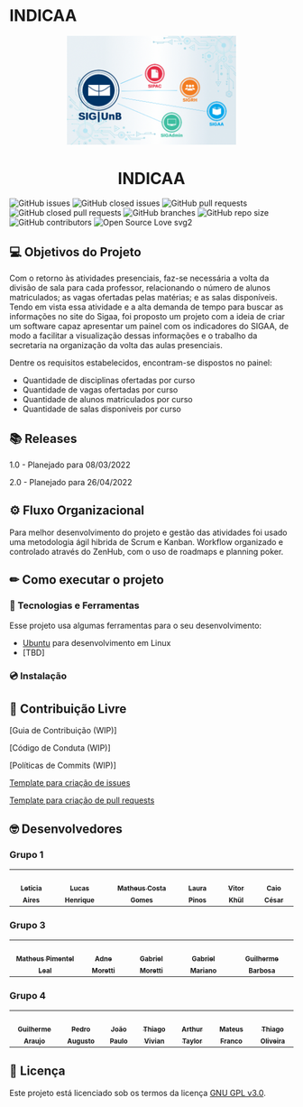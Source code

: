 # **INDICAA**

<p align="center">
  <img width="300" src="docs/assets/img/logo.png">
</p>
<h1 align="center">INDICAA</h1>

 ![GitHub issues](https://img.shields.io/github/issues/fga-eps-mds/Projeto01?color=red)
 ![GitHub closed issues](https://img.shields.io/github/issues-closed/fga-eps-mds/Projeto01?color=green)
 ![GitHub pull requests](https://img.shields.io/github/issues-pr/fga-eps-mds/Projeto01?color=orange)
 ![GitHub closed pull requests](https://img.shields.io/github/issues-pr-closed/fga-eps-mds/Projeto01?color=brightgreen)
 ![GitHub branches](https://badgen.net/github/branches/fga-eps-mds/Projeto01/)
 ![GitHub repo size](https://img.shields.io/github/repo-size/fga-eps-mds/Projeto01?color=purple)
 ![GitHub contributors](https://img.shields.io/github/contributors/fga-eps-mds/Projeto01?color=ff69b4)
 ![Open Source Love svg2](https://badges.frapsoft.com/os/v2/open-source.svg?v=103)
 
## 💻 Objetivos do Projeto

Com o retorno às atividades presenciais, faz-se necessária a volta da divisão de sala para cada professor, relacionando o número de alunos matriculados; as vagas ofertadas pelas matérias; e as salas disponíveis. Tendo em vista essa atividade e a alta demanda de tempo para buscar as informações no site do Sigaa, foi proposto um projeto com a ideia de criar um software capaz apresentar um painel com os indicadores do SIGAA, de modo a facilitar a visualização dessas informações e o trabalho da secretaria na organização da volta das aulas presenciais.  

Dentre os requisitos estabelecidos, encontram-se dispostos no painel:
  - Quantidade de disciplinas ofertadas por curso
  - Quantidade de vagas ofertadas por curso
  - Quantidade de alunos matriculados por curso
  - Quantidade de salas disponiveis por curso

## 📚 Releases
 
 1.0 - Planejado para 08/03/2022 
 
 2.0 - Planejado para 26/04/2022
  
## ⚙️ Fluxo Organizacional
  Para melhor desenvolvimento do projeto e gestão das atividades foi usado uma metodologia ágil hibrida de Scrum e Kanban.
  Workflow organizado e controlado através do ZenHub, com o uso de roadmaps e planning poker.

## ✏ Como executar o projeto

### 🧰️ Tecnologias e Ferramentas

Esse projeto usa algumas ferramentas para o seu desenvolvimento:
- [Ubuntu](https://ubuntu.com/download) para 
desenvolvimento em Linux
- [TBD]

### 💿 Instalação 

## 🤝 Contribuição Livre

[Guia de Contribuição (WIP)]

[Código de Conduta (WIP)]

[Políticas de Commits (WIP)]

[Template para criação de issues](docs/templates/IssueTemplate.md)

[Template para criação de pull requests](docs/templates/pull_request_template.md)

## 🤓 Desenvolvedores

### Grupo 1

<table>
	<tr>    
    <td align="center"><a href="https://github.com/LeticiaAires"><img src="https://avatars.githubusercontent.com/u/72623771?v=4" width="100px;" alt=""/><br /><sub><b>Leticia Aires</b></sub></a><br /><a href="https://github.com/LeticiaAires"></a></td>    
    <td align="center"><a href="https://github.com/lucasqueiroz23"><img src="https://avatars.githubusercontent.com/u/86672557?v=4" width="100px;" alt=""/><br /><sub><b>Lucas Henrique</b></sub></a><br /><a href="https://github.com/lucasqueiroz23"></a></td>
    <td align="center"><a href="https://github.com/mc-gomes"><img src="https://avatars.githubusercontent.com/u/72279998?v=4" width="100px;" alt=""/><br /><sub><b>Matheus Costa Gomes</b></sub></a><br /><a href="https://github.com/mc-gomes"></a></td>
    <td align="center"><a href="https://github.com/laurapinos"><img src="https://avatars.githubusercontent.com/u/62102447?v=4" width="100px;" alt=""/><br /><sub><b>Laura Pinos </b></sub></a><br /><a href="https://github.com/laurapinos"></a></td>
    <td align="center"><a href="https://github.com/vitorekr"><img src="https://avatars.githubusercontent.com/u/56610229?v=4" width="100px;" alt=""/><br /><sub><b>Vitor Khül</b></sub></a><br /><a href="https://github.com/vitorekr"></a></td>
    <td align="center"><a href="https://github.com/OCaioOliveira"><img src="https://avatars.githubusercontent.com/u/54439337?v=4" width="100px;" alt=""/><br /><sub><b>Caio César</b></sub></a><br /><a href="https://github.com/OCaioOliveira"></a></td>
	</tr>
</table>

### Grupo 3

<table>
	<tr>
		<td align="center"><a href="https://github.com/Matheuspleal"><img src="https://avatars.githubusercontent.com/u/62526025?v=4" width="100px;" alt=""/><br /><sub><b>Matheus Pimentel Leal</b></sub></a><br /><a href="https://github.com/Matheuspleal"></a></td>
		<td align="center"><a href="https://github.com/AdneMoretti"><img src="https://avatars.githubusercontent.com/u/64036847?v=4" width="100px;" alt=""/><br /><sub><b>Adne Moretti</b></sub></a><br /><a href="https://github.com/AdneMoretti"></a></td>
		<td align="center"><a href="https://github.com/MorettiGS"><img src="https://avatars.githubusercontent.com/u/78612945?v=4" width="100px;" alt=""/><br /><sub><b>Gabriel Moretti</b></sub></a><br /><a href="https://github.com/MorettiGS"></a></td>
    		<td align="center"><a href="https://github.com/gabrielm2q"><img src="https://avatars.githubusercontent.com/u/72149063?v=4" width="100px;" alt=""/><br /><sub><b>Gabriel Mariano</b></sub></a><br /><a href="https://github.com/gabrielm2q"></a></td>
		<td align="center"><a href="https://github.com/guibrbs"><img src="https://avatars.githubusercontent.com/u/88190414?v=4" width="100px;" alt=""/><br /><sub><b>Guilherme Barbosa</b></sub></a><br /><a href="https://github.com/guibrbs"></a></td>	
	</tr>
</table>

### Grupo 4	

<table>
	<tr>
		<td align="center"><a href="https://github.com/guigudf"><img src="https://avatars.githubusercontent.com/u/78756768?v=4" width="100px;" alt=""/><br /><sub><b>Guilherme Araujo</b></sub></a><br /><a href="https://github.com/guigudf"></a></td>
		<td align="center"><a href="https://github.com/PedroSiq"><img src="https://avatars.githubusercontent.com/u/86636146?v=4" width="100px;" alt=""/><br /><sub><b>Pedro Augusto</b></sub></a><br /><a href="https://github.com/PedroSiq"></a></td>
    		<td align="center"><a href="https://github.com/joaopaulob3"><img src="https://avatars.githubusercontent.com/u/87615410?v=4" width="100px;" alt=""/><br /><sub><b>João Paulo</b></sub></a><br /><a href="https://github.com/joaopaulob3"></a></td>
    		<td align="center"><a href="https://github.com/thiago-vivan"><img src="https://avatars.githubusercontent.com/u/80918128?v=4" width="100px;" alt=""/><br /><sub><b>Thiago Vivian</b></sub></a><br /><a href="https://github.com/thiago-vivan"></a></td>
    		<td align="center"><a href="https://github.com/Eruel6"><img src="https://avatars.githubusercontent.com/u/71983159?v=4" width="100px;" alt=""/><br /><sub><b>Arthur Taylor</b></sub></a><br /><a href="https://github.com/Eruel6"></a></td>
    		<td align="center"><a href="https://github.com/mateusvff"><img src="https://avatars.githubusercontent.com/u/71900095?v=4" width="100px;" alt=""/><br /><sub><b>Mateus Franco</b></sub></a><br /><a href="https://github.com/mateusvff"></a></td>
    		<td align="center"><a href="https://github.com/Thiab394"><img src="https://avatars.githubusercontent.com/u/71983200?v=4" width="100px;" alt=""/><br /><sub><b>Thiago Oliveira</b></sub></a><br /><a href="https://github.com/Thiab394"></a></td>
	</tr>
</table>

## 📝 Licença
Este projeto está licenciado sob os termos da licença 
[GNU GPL v3.0](./LICENSE).
